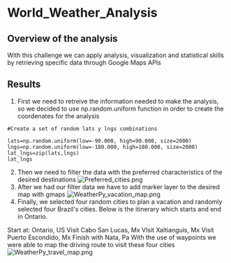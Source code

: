 # World_Weather_Analysis
## Overview of the analysis
With this challenge we can apply analysis, visualization and statistical skills by retrieving specific data through Google Maps APIs
## Results
1. First we need to retreive the information needed to make the analysis, so we decided to use  np.random.uniform function in order to create the coordenates for the analysis
```
#Create a set of random lats y lngs combinations

lats=np.random.uniform(low=-90.000, high=90.000, size=2000)
lngs=np.random.uniform(low=-180.000, high=180.000, size=2000)
lat_lngs=zip(lats,lngs)
lat_lngs
```
2. Then we need to filter the data with the preferred characteristics of the desired destinations
![Preferred_cities.png]()
3. After we had our filter data we have to add marker layer to the desired map with gmaps
![WeatherPy_vacation_map.png]()
4. Finally, we selected four random cities to plan a vacation and randomly selected four Brazil's cities. Below is the itinerary which starts and end in Ontario.

Start at: Ontario, US
Visit Cabo San Lucas, Mx
VIsit Xaltianguis, Mx
Visit Puerto Escondido, Mx
Finish with Nata, Pa
With the use of waypoints we were able to map the driving route to visit these four cities
![WeatherPy_travel_map.png]()

